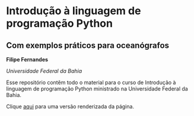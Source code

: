 # Introdução à linguagem de programação Python
## Com exemplos práticos para oceanógrafos

**Filipe Fernandes**

*Universidade Federal da Bahia*

Esse repositório contêm todo o material para o curso de Introdução à linguagem
de programação Python ministrado na Universidade Federal da Bahia.

Clique [aqui](http://ocefpaf.github.io/python4oceanographers_intro_course)
para uma versão renderizada da página.
